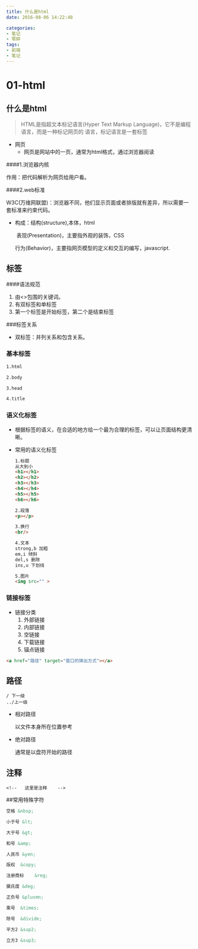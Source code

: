 ```yaml
---
title: 什么是html
date: 2016-08-06 14:22:48

categories:
- 笔记
- 零碎
tags:
- 前端
- 笔记
---
```



# 01-html

## 什么是html

> HTML是指超文本标记语言(Hyper Text Markup Language)，它不是编程语言，而是一种标记网页的 语言，标记语言是一套标签

+ 网页
  + 网页是网站中的一页，通常为html格式，通过浏览器阅读



####1.浏览器内核

作用：把代码解析为网页给用户看。

####2.web标准

W3C(万维网联盟)：浏览器不同，他们显示页面或者排版就有差异，所以需要一套标准来约束代码。

+ 构成：结构(structure),本体，html

  ​	 表现(Presentation)，主要指外观的装饰，CSS

  ​	 行为(Behavior)，主要指网页模型的定义和交互的编写，javascript.





## 标签



####语法规范

1. 由<>包围的关键词。
2. 有双标签和单标签
3. 第一个标签是开始标签，第二个是结束标签

###标签关系

+ 双标签：并列关系和包含关系。



### 基本标签

```html
1.html

2.body

3.head

4.title
```

### 语义化标签

+ 根据标签的语义，在合适的地方给一个最为合理的标签，可以让页面结构更清晰。

+ 常用的语义化标签

  ```html
  1.标题
  从大到小
  <h1></h1>
  <h2></h2>
  <h3></h3>
  <h4></h4>
  <h5></h5>
  <h6></h6>
  
  2.段落
  <p></p>
  
  3.换行
  <br/>
  
  4.文本
  strong,b 加粗
  em,i 倾斜
  del,s 删除
  ins,u	下划线
  
  5.图片
  <img src="" >
  ```

### 链接标签

+ 链接分类
  1. 外部链接
  2. 内部链接
  3. 空链接
  4. 下载链接
  5. 锚点链接

```html
<a href="路径" target="窗口的弹出方式"></a>
```





## 路径

```
/ 下一级
../上一级
```

+ 相对路径

  以文件本身所在位置参考

+ 绝对路径

  通常是以盘符开始的路径



## 注释

```
<!--   这里是注释    -->

```



##常用特殊字符

```html
空格 &nbsp;

小于号 &lt;

大于号 &gt;

和号 &amp;

人民币	&yen;

版权	&copy;

注册商标	&reg;

摄氏度	&deg;

正负号	&plusmn;

乘号	&times;

除号	&divide;

平方2	&sup2;

立方3	&sup3;
```



